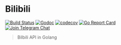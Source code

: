 # Bilibili

[![Build Status](https://travis-ci.org/Caulidata/bilibili.svg?branch=master)](https://travis-ci.org/Caulidata/bilibili) [![Godoc](https://godoc.org/github.com/Caulidata/bilibili?status.svg)](https://godoc.org/github.com/Caulidata/bilibili) [![codecov](https://codecov.io/gh/Caulidata/bilibili/branch/master/graph/badge.svg)](https://codecov.io/gh/Caulidata/bilibili) [![Go Report Card](https://goreportcard.com/badge/github.com/caulidata/bilibili)](https://goreportcard.com/report/github.com/caulidata/bilibili) [![Join Telegram Chat](https://img.shields.io/badge/telegram-join%20chat-blue.svg)](https://t.me/cauliproject)

>   Bilbili API in Golang

